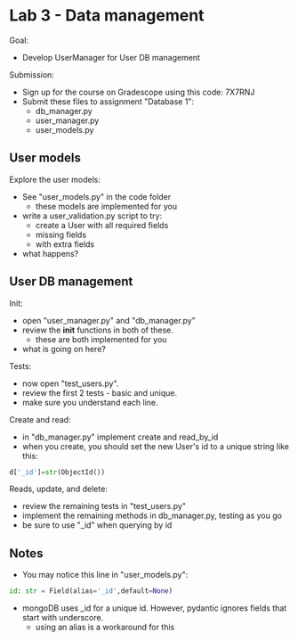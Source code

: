 # Lab 3 - Data management

Goal:

* Develop UserManager for User DB management

Submission:

* Sign up for the course on Gradescope using this code: 7X7RNJ
* Submit these files to assignment "Database 1":
    - db_manager.py
    - user_manager.py
    - user_models.py

## User models

Explore the user models:

* See "user_models.py" in the code folder
    - these models are implemented for you
* write a user_validation.py script to try:
    - create a User with all required fields
    - missing fields
    - with extra fields
* what happens?

## User DB management

Init:

* open "user_manager.py" and "db_manager.py"
* review the __init__ functions in both of these.
    - these are both implemented for you
* what is going on here?

Tests:

* now open "test_users.py".
* review the first 2 tests - basic and unique.
* make sure you understand each line.

Create and read:

* in "db_manager.py" implement create and read_by_id
* when you create, you should set the new User's id to a unique string like this:

```python
d['_id']=str(ObjectId())
```

Reads, update, and delete:

* review the remaining tests in "test_users.py"
* implement the remaining methods in db_manager.py, testing as you go
* be sure to use "_id" when querying by id 

## Notes

* You may notice this line in "user_models.py":

``` python
id: str = Field(alias='_id',default=None)
```

* mongoDB uses _id for a unique id.  However, pydantic ignores fields that start with underscore.  
    - using an alias is a workaround for this






